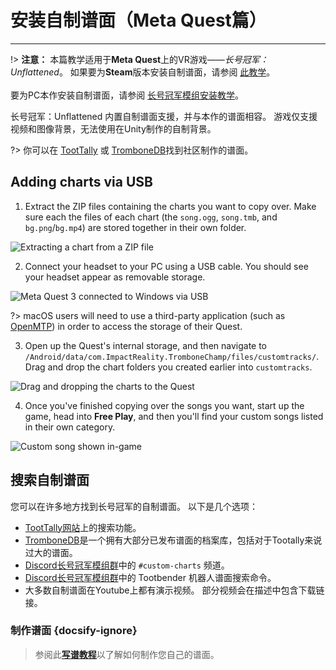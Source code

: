 # 安装自制谱面（Meta Quest篇）

---

!> **注意：** 本篇教学适用于**Meta Quest**上的VR游戏——_长号冠军：Unflattened_。 如果要为**Steam**版本安装自制谱面，请参阅 [此教学](installing-songs-steamvr)。<br><br>要为PC本作安装自制谱面，请参阅 [长号冠军模组安装教学](installing-r2modman)。

长号冠军：Unflattened 内置自制谱面支援，并与本作的谱面相容。 游戏仅支援视频和图像背景，无法使用在Unity制作的自制背景。

?> 你可以在 [TootTally](https://toottally.com/) 或 [TromboneDB](https://tc-mods.github.io/TromboneDB/)找到社区制作的谱面。

## Adding charts via USB

1. Extract the ZIP files containing the charts you want to copy over. Make sure each the files of each chart (the `song.ogg`, `song.tmb`, and `bg.png`/`bg.mp4`) are stored together in their own folder.

![Extracting a chart from a ZIP file](../docs/files/vr/questextract.png)

2. Connect your headset to your PC using a USB cable. You should see your headset appear as removable storage.

![Meta Quest 3 connected to Windows via USB](../docs/files/vr/questusbconnected.png)

?> macOS users will need to use a third-party application (such as [OpenMTP](https://openmtp.ganeshrvel.com)) in order to access the storage of their Quest.

3. Open up the Quest's internal storage, and then navigate to `/Android/data/com.ImpactReality.TromboneChamp/files/customtracks/`. Drag and drop the chart folders you created earlier into `customtracks`.

![Drag and dropping the charts to the Quest](../docs/files/vr/questdraganddrop.png)

4. Once you've finished copying over the songs you want, start up the game, head into **Free Play**, and then you'll find your custom songs listed in their own category.

![Custom song shown in-game](../docs/files/vr/ingamequest.png)

## 搜索自制谱面

您可以在许多地方找到长号冠军的自制谱面。 以下是几个选项：

- [TootTally网站](https://toottally.com/search/)上的搜索功能。
- [TromboneDB](https://tc-mods.github.io/TromboneDB/)是一个拥有大部分已发布谱面的档案库，包括对于Tootally来说过大的谱面。
- [Discord长号冠军模组群](https://discord.gg/KVzKRsbetJ)中的 `#custom-charts` 频道。
- [Discord长号冠军模组群](https://discord.gg/KVzKRsbetJ)中的 Tootbender 机器人谱面搜索命令。
- 大多数自制谱面在Youtube上都有演示视频。 部分视频会在描述中包含下载链接。

### 制作谱面 {docsify-ignore}

> 参阅此[**写谱教程**](creating-charts)以了解如何制作您自己的谱面。
